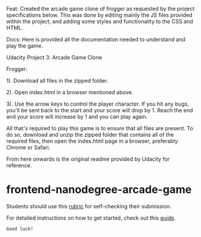 Feat: Created the arcade game clone of frogger as requested by the project specifications below. This was done by editing mainly the JS files provided within the project, and adding some styles and functionality to the CSS and HTML.

Docs: Here is provided all the documentation needed to understand and play the game.

Udacity Project 3: Arcade Game Clone

Frogger:

1). Download all files in the zipped folder.

2). Open index.html in a browser mentioned above.

3). Use the arrow keys to control the player character. If you hit any bugs, you'll be sent back
    to the start and your score will drop by 1. Reach the end and your score will increase by 1 and you
    can play again.

All that's required to play this game is to ensure that all files are present. To do so, download and unzip the
zipped folder that contains all of the required files, then open the index.html page in a browser, preferably
Chrome or Safari.

From here onwards is the original readme provided by Udacity for reference.

frontend-nanodegree-arcade-game
===============================

Students should use this [rubric](https://www.udacity.com/course/viewer/#!/c-nd001/l-2696458597/m-2687128535) for self-checking their submission.

For detailed instructions on how to get started, check out this [guide](https://docs.google.com/document/d/1v01aScPjSWCCWQLIpFqvg3-vXLH2e8_SZQKC8jNO0Dc/pub?embedded=true).



    Good luck!
